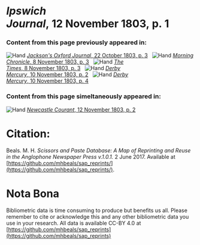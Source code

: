 # *Ipswich Journal*, 12 November 1803, p. 1  
  
### Content from this page previously appeared in:  
![Hand](http://scissorsandpaste.net/wp-content/uploads/2017/06/smallhandpointer.png) [*Jackson's Oxford Journal*, 22 October 1803, p. 3](https://mhbeals.github.io/sap_html/Jackson's-Oxford-Journal/Jackson's-Oxford-Journal-22-October-1803-p-3)  
![Hand](http://scissorsandpaste.net/wp-content/uploads/2017/06/smallhandpointer.png) [*Morning Chronicle*, 8 November 1803, p. 3](https://mhbeals.github.io/sap_html/Morning-Chronicle/Morning-Chronicle-8-November-1803-p-3)  
![Hand](http://scissorsandpaste.net/wp-content/uploads/2017/06/smallhandpointer.png) [*The Times*, 8 November 1803, p. 3](https://mhbeals.github.io/sap_html/The-Times/The-Times-8-November-1803-p-3)  
![Hand](http://scissorsandpaste.net/wp-content/uploads/2017/06/smallhandpointer.png) [*Derby Mercury*, 10 November 1803, p. 2](https://mhbeals.github.io/sap_html/Derby-Mercury/Derby-Mercury-10-November-1803-p-2)  
![Hand](http://scissorsandpaste.net/wp-content/uploads/2017/06/smallhandpointer.png) [*Derby Mercury*, 10 November 1803, p. 4](https://mhbeals.github.io/sap_html/Derby-Mercury/Derby-Mercury-10-November-1803-p-4)  
  
### Content from this page simeltaneously appeared in:  
![Hand](http://scissorsandpaste.net/wp-content/uploads/2017/06/smallhandpointer.png) [*Newcastle Courant*, 12 November 1803, p. 2](https://mhbeals.github.io/sap_html/Newcastle-Courant/Newcastle-Courant-12-November-1803-p-2)  


# Citation: 

Beals. M. H. *Scissors and Paste Database: A Map of Reprinting and Reuse in the Anglophone Newspaper Press v.1.0.1.* 2 June 2017. Available at [https://github.com/mhbeals/sap_reprints/](https://github.com/mhbeals/sap_reprints/). 

# Nota Bona

Bibliometric data is time consuming to produce but benefits us all. Please remember to cite or acknowledge this and any other bibliometric data you use in your research. All data is available CC-BY 4.0 at [https://github.com/mhbeals/sap_reprints](https://github.com/mhbeals/sap_reprints)